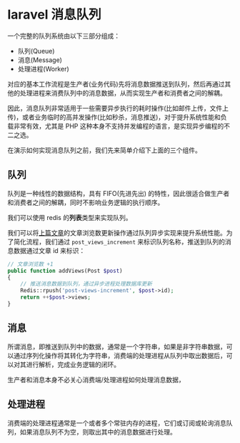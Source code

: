 # laravel 消息队列

一个完整的队列系统由以下三部分组成：

+ 队列(Queue)
+ 消息(Message)
+ 处理进程(Worker)

对应的基本工作流程是生产者(业务代码)先将消息数据推送到队列，然后再通过其他的处理进程来消费队列中的消息数据，从而实现生产者和消费者之间的解耦。

因此，消息队列非常适用于一些需要异步执行的耗时操作(比如邮件上传，文件上传)，或者业务临时的高并发操作(比如秒杀，消息推送)，对于提升系统性能和负载非常有效，尤其是 PHP 这种本身不支持并发编程的语言，是实现异步编程的不二之选。

在演示如何实现消息队列之前，我们先来简单介绍下上面的三个组件。

## 队列

队列是一种线性的数据结构，具有 FIFO(先进先出) 的特性，因此很适合做生产者和消费者之间的解耦，同时不影响业务逻辑的执行顺序。

我们可以使用 redis 的**列表**类型来实现队列。

我们可以将[上篇文章](001_热门浏览文章排行榜.md)的文章浏览数更新操作通过队列异步实现来提升系统性能。为了简化流程，我们通过 `post_views_increment` 来标识队列名称，推送到队列的消息数据通过文章 id 来标识：

```php
// 文章浏览数 +1
public function addViews(Post $post)
{
    // 推送消息数据到队列，通过异步进程处理数据库更新
    Redis::rpush('post-views-increment', $post->id);
    return ++$post->views;
}
```

## 消息

所谓消息，即推送到队列中的数据，通常是一个字符串，如果是非字符串数据，可以通过序列化操作将其转化为字符串，消费端的处理进程从队列中取出数据后，可以对其进行解析，完成业务逻辑的闭环。

生产者和消息本身不必关心消费端/处理进程如何处理消息数据，

## 处理进程

消费端的处理进程通常是一个或者多个常驻内存的进程，它们或订阅或轮询消息队列，如果消息队列不为空，则取出其中的消息数据进行处理。
